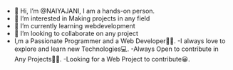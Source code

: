 - 👋 Hi, I’m @NAIYAJANI, I am a hands-on person.
- 👀 I’m interested in Making projects in any field 
- 🌱 I’m currently learning webdevelopment
- 💞️ I’m looking to collaborate on any project
- I,m a Passionate Programmer and a Web Developer👨‍💻.
-I always love to explore and learn new Technologies💻.
-Always Open to contribute in Any Projects👨‍💻.
-Looking for a Web Project to contribute😀.


<!---
NAIYAJANI/NAIYAJANI is a ✨ special ✨ repository because its `README.md` (this file) appears on your GitHub profile.
You can click the Preview link to take a look at your changes.
--->
